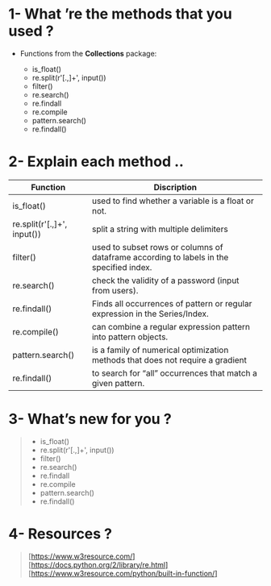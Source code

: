 # 1- What ’re the methods that you used ?

<ul>
  <li> Functions from the <b>Collections</b> package: </li>
  <ul>
    <li>is_float()</li>
    <li>re.split(r'[.,]+', input())</li>
    <li>filter()</li>
    <li>re.search()</li>
    <li>re.findall</li>
    <li>re.compile</li>
    <li>pattern.search()</li>
    <li>re.findall()</li>
    </ul>
  </ul>

# 2- Explain each method ..

|            <b>Function</b>                |                                       <b>Discription</b>                                |
|-------------------------------------------|-----------------------------------------------------------------------------------------|
| is_float()                | used to find whether a variable is a float or not.                                                                               |
|re.split(r'[.,]+', input())       |split a string with multiple delimiters      |                                  
|filter()   |used to subset rows or columns of dataframe according to labels in the specified index. |                        
|re.search() | check the validity of a password (input from users).      |
|      re.findall()               |  Finds all occurrences of pattern or regular expression in the Series/Index.|
| re.compile()                       |    can combine a regular expression pattern into pattern objects.|
| pattern.search() |is a family of numerical optimization methods that does not require a gradient|
| re.findall() | to search for “all” occurrences that match a given pattern.|


# 3- What’s new for you ?
> <ul>
> <li>is_float()</li>
> <li>re.split(r'[.,]+', input())</li>
> <li>filter()</li>
> <li>re.search()</li>
> <li>re.findall</li>
> <li>re.compile</li>
> <li>pattern.search()</li>
> <li>re.findall()</li>
> </ul>

# 4- Resources ? 

> [https://www.w3resource.com/] [https://docs.python.org/2/library/re.html]
> [https://www.w3resource.com/python/built-in-function/]
